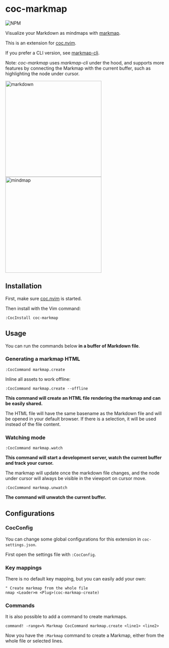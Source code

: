 # coc-markmap

![NPM](https://img.shields.io/npm/v/coc-markmap.svg)

Visualize your Markdown as mindmaps with [markmap](https://markmap.js.org/).

This is an extension for [coc.nvim](https://github.com/neoclide/coc.nvim).

If you prefer a CLI version, see [markmap-cli](https://markmap.js.org/docs/packages--markmap-cli).

Note: _coc-markmap_ uses _markmap-cli_ under the hood, and supports more features by connecting the Markmap with the current buffer, such as highlighting the node under cursor.

<img src="https://user-images.githubusercontent.com/3139113/72221499-52476a80-3596-11ea-8d15-c57fdfe04ce0.png" alt="markdown" width="300"> <img src="https://user-images.githubusercontent.com/3139113/72221508-7014cf80-3596-11ea-9b59-b8a97bba8e1c.png" alt="mindmap" width="300">

## Installation

First, make sure [coc.nvim](https://github.com/neoclide/coc.nvim) is started.

Then install with the Vim command:

```
:CocInstall coc-markmap
```

## Usage

You can run the commands below **in a buffer of Markdown file**.

### Generating a markmap HTML

```viml
:CocCommand markmap.create
```

Inline all assets to work offline:

```viml
:CocCommand markmap.create --offline
```

**This command will create an HTML file rendering the markmap and can be easily shared.**

The HTML file will have the same basename as the Markdown file and will be opened in your default browser. If there is a selection, it will be used instead of the file content.

### Watching mode

```viml
:CocCommand markmap.watch
```

**This command will start a development server, watch the current buffer and track your cursor.**

The markmap will update once the markdown file changes, and the node under cursor will always be visible in the viewport on cursor move.

```viml
:CocCommand markmap.unwatch
```

**The command will unwatch the current buffer.**

## Configurations

### CocConfig

You can change some global configurations for this extension in `coc-settings.json`.

First open the settings file with `:CocConfig`.

### Key mappings

There is no default key mapping, but you can easily add your own:

```viml
" Create markmap from the whole file
nmap <Leader>m <Plug>(coc-markmap-create)
```

### Commands

It is also possible to add a command to create markmaps.

```viml
command! -range=% Markmap CocCommand markmap.create <line1> <line2>
```

Now you have the `:Markmap` command to create a Markmap, either from the whole file or selected lines.
